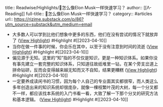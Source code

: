 title:: Readwise/Highlights/📐怎么像Elon Musk一样快速学习？
author:: [[Λ-Reading]]
full-title:: 📐怎么像Elon Musk一样快速学习？
category:: #articles
url:: https://rizime.substack.com/p/86?utm_source=substack&utm_medium=email
- 大多数人可以学到比他们想象中更多的东西，他们在没有尝试的情况下就放弃了 ([View Highlight](https://read.readwise.io/read/01gxkp3tpsbwxyawxyw2hhwdna)) #Highlight #[[2023-04-10]]
- 当你在做一件事的时候，你会乐在其中，以至于没有注意到时间的流逝 ([View Highlight](https://read.readwise.io/read/01gxkp42cjmzv19hcf7hpsakxr)) #Highlight #[[2023-04-10]]
- 偏见源于无知。这里的“知”指的不仅仅是知识，更是一种知识体系。如果你没有事先建立一套完整的知识体系，只知道往故纸堆里一钻，在某个旁支岔道上拼命钻研，反而会变得越来越无知而又不自知，结果更糟糕 ([View Highlight](https://read.readwise.io/read/01gxkp57t69w40eej684xj4m7g)) #Highlight #[[2023-04-10]]
- 一定要养成读闲书的习惯，因为每个人自己的专业面其实都很窄，而人类这么多年创造出来的知识系统却很庞杂，就像一棵枝繁叶茂的大树，每一个分叉都不一样，都应该找本系统的入门书看一看，大致了解一下那个分叉的研究方法和基本逻辑。 ([View Highlight](https://read.readwise.io/read/01gxkp5fd1spdah5393jdc4y1b)) #Highlight #[[2023-04-10]]
